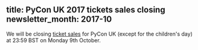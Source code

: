 title: PyCon UK 2017 tickets sales closing
newsletter_month: 2017-10
---
We will be closing [ticket sales](http://2017.pyconuk.org/tickets/) for PyCon UK (except for the children's day) at 23:59 BST on Monday 9th October.
